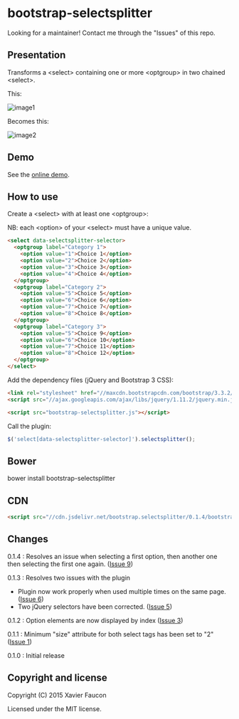 # bootstrap-selectsplitter

Looking for a maintainer! Contact me through the "Issues" of this repo.

## Presentation

Transforms a &lt;select&gt; containing one or more &lt;optgroup&gt; in two chained &lt;select&gt;.

This:

![image1](http://img4.hostingpics.net/pics/927121bootstrapselectsplitterimage1.png)

Becomes this:

![image2](http://img4.hostingpics.net/pics/997752bootstrapselectsplitterimage2.png)

## Demo

See the [online demo](http://jsfiddle.net/ae7fxdyy/98/).

## How to use

Create a &lt;select&gt; with at least one &lt;optgroup&gt;:

NB: each &lt;option&gt; of your &lt;select&gt; must have a unique value.

```HTML
<select data-selectsplitter-selector>
  <optgroup label="Category 1">
    <option value="1">Choice 1</option>
    <option value="2">Choice 2</option>
    <option value="3">Choice 3</option>
    <option value="4">Choice 4</option>
  </optgroup>
  <optgroup label="Category 2">
    <option value="5">Choice 5</option>
    <option value="6">Choice 6</option>
    <option value="7">Choice 7</option>
    <option value="8">Choice 8</option>
  </optgroup>
  <optgroup label="Category 3">
    <option value="5">Choice 9</option>
    <option value="6">Choice 10</option>
    <option value="7">Choice 11</option>
    <option value="8">Choice 12</option>
  </optgroup>
</select>
```

Add the dependency files (jQuery and Bootstrap 3 CSS):

```HTML
<link rel="stylesheet" href="//maxcdn.bootstrapcdn.com/bootstrap/3.3.2/css/bootstrap.min.css">
<script src="//ajax.googleapis.com/ajax/libs/jquery/1.11.2/jquery.min.js"></script>

<script src="bootstrap-selectsplitter.js"></script>
```

Call the plugin:
```JavaScript
$('select[data-selectsplitter-selector]').selectsplitter();
```

## Bower
bower install bootstrap-selectsplitter

## CDN

```HTML
<script src="//cdn.jsdelivr.net/bootstrap.selectsplitter/0.1.4/bootstrap-selectsplitter.min.js"></script>
```

## Changes
0.1.4 : Resolves an issue when selecting a first option, then another one then selecting the first one again. ([Issue 9](https://github.com/xavierfaucon/bootstrap-selectsplitter/issues/9))

0.1.3 : Resolves two issues with the plugin
  - Plugin now work properly when used multiple times on the same page. ([Issue 6](https://github.com/xavierfaucon/bootstrap-selectsplitter/issues/6))
  - Two jQuery selectors have been corrected. ([Issue 5](https://github.com/xavierfaucon/bootstrap-selectsplitter/issues/5))

0.1.2 : Option elements are now displayed by index ([Issue 3](https://github.com/xavierfaucon/bootstrap-selectsplitter/issues/3))

0.1.1 : Minimum "size" attribute for both select tags has been set to "2" ([Issue 1](https://github.com/xavierfaucon/bootstrap-selectsplitter/issues/1))

0.1.0 : Initial release


## Copyright and license

Copyright (C) 2015 Xavier Faucon

Licensed under the MIT license. 

